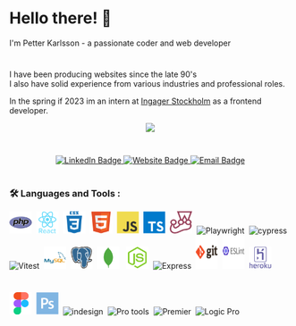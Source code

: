 

# Hello there! 👋

<div>I'm Petter Karlsson - a passionate coder and web developer</div>

#

<div>
  I have been producing websites since the late 90's<br>
  I also have solid experience from various industries and professional roles.
<p>
  In the spring if 2023 im an intern at <a href="https://ingager.com/">Ingager Stockholm</a> as a frontend developer.
  </p>
 </div>
<div id="header" align="center">
  <img src="https://media2.giphy.com/media/3kPDmoWdBpQPNhCnUG/giphy.gif" width="400"/>
</div>

#

<div id="badges" align="center">
  <a href="https://www.linkedin.com/in/petter-karlsson-1436a0123" target="_blank">
    <img src="https://img.shields.io/badge/LinkedIn-blue?style=for-the-badge&logo=linkedin&logoColor=white" alt="LinkedIn Badge"/>
  </a>
  <a href="https://alvablot.se/pkm/" target="_blank">
    <img src="https://img.shields.io/badge/MyWebsite-green?style=for-the-badge&logo=MyWebsite&logoColor=white" alt="Website Badge"/>
  </a>
  <a href="mailto:petter.karlsson@cmeducations.se" target="_blank">
    <img src="https://img.shields.io/badge/Email-red?style=for-the-badge&logo=Email&logoColor=white" alt="Email Badge"/>
  </a>
</div>

#

 ### :hammer_and_wrench: Languages and Tools :
<div>
  <img src="https://raw.githubusercontent.com/devicons/devicon/1119b9f84c0290e0f0b38982099a2bd027a48bf1/icons/php/php-original.svg" title="PHP" alt="PHP" width="40" height="40"/>&nbsp;
  <img src="https://github.com/devicons/devicon/blob/master/icons/react/react-original-wordmark.svg" title="React" alt="React" width="40" height="40"/>&nbsp;
  <img src="https://github.com/devicons/devicon/blob/master/icons/css3/css3-plain-wordmark.svg"  title="CSS3" alt="CSS" width="40" height="40"/>&nbsp;
  <img src="https://github.com/devicons/devicon/blob/master/icons/html5/html5-original.svg" title="HTML5" alt="HTML" width="40" height="40"/>&nbsp;
  <img src="https://github.com/devicons/devicon/blob/master/icons/javascript/javascript-original.svg" title="JavaScript" alt="JavaScript" width="40" height="40"/>&nbsp;
  <img src="https://github.com/devicons/devicon/blob/master/icons/typescript/typescript-plain.svg" title="TypeScript" alt="TypeScript" width="40" height="40"/>&nbsp;
  <img src="https://raw.githubusercontent.com/devicons/devicon/1119b9f84c0290e0f0b38982099a2bd027a48bf1/icons/jest/jest-plain.svg" title="Jest" alt="Jest" width="40" height="40"/>&nbsp;
  <img src="https://res.cloudinary.com/practicaldev/image/fetch/s--wevjY4rs--/c_imagga_scale,f_auto,fl_progressive,h_1080,q_auto,w_1080/https://dev-to-uploads.s3.amazonaws.com/uploads/articles/6ph50kzxkz28u8jw482l.png" title="Playwright" alt="Playwright" width="40" height="40"/>&nbsp;
  <img src="https://blog.knoldus.com/wp-content/uploads/2022/04/cypress.png" title="cypress" alt="cypress" width="40" height="40"/>&nbsp;
  <img src="https://vitest.dev/logo-shadow.svg" title="Vitest" alt="Vitest" width="40" height="40"/>&nbsp;
  <img src="https://github.com/devicons/devicon/blob/master/icons/mysql/mysql-original-wordmark.svg" title="MySQL" alt="MySQL" width="40" height="40"/>&nbsp;
    <img src="https://raw.githubusercontent.com/devicons/devicon/1119b9f84c0290e0f0b38982099a2bd027a48bf1/icons/postgresql/postgresql-original.svg" title="postgress"  alt="postgress" width="40" height="40"/>&nbsp;
   <img src="https://github.com/devicons/devicon/blob/master/icons/mongodb/mongodb-plain.svg" title="mongoDB" alt="mongoDB" width="40" height="40"/>
  &nbsp;
  <img src="https://raw.githubusercontent.com/devicons/devicon/1119b9f84c0290e0f0b38982099a2bd027a48bf1/icons/nodejs/nodejs-original.svg" title="NodeJS" alt="NodeJS" width="40" height="40"/>&nbsp;
    <img src="https://user-images.githubusercontent.com/89981142/219794813-e777d014-a0c6-477f-a9cb-53bc84757f51.png" title="Express" alt="Express" width="60" height="40"/>&nbsp;
  <img src="https://raw.githubusercontent.com/devicons/devicon/1119b9f84c0290e0f0b38982099a2bd027a48bf1/icons/git/git-original-wordmark.svg" title="Git" alt="Git" width="40" height="60"/>&nbsp;
    <img src="https://github.com/devicons/devicon/blob/master/icons/eslint/eslint-original-wordmark.svg" title="eslint" alt="eslint" width="40" height="60"/>&nbsp;
      <img src="https://github.com/devicons/devicon/blob/master/icons/heroku/heroku-original-wordmark.svg" title="heroku" alt="heroku" width="40" height="40"/>&nbsp;
 
  
#
  
  <img src="https://raw.githubusercontent.com/devicons/devicon/1119b9f84c0290e0f0b38982099a2bd027a48bf1/icons/figma/figma-original.svg" title="figma" alt="figma" width="40" height="40"/>&nbsp;
        <img src="https://raw.githubusercontent.com/devicons/devicon/1119b9f84c0290e0f0b38982099a2bd027a48bf1/icons/photoshop/photoshop-plain.svg" title="photoshop" alt="photoshop" width="40" height="40"/>&nbsp;
        <img src="https://sv.wizcase.com/wp-content/uploads/2020/12/IndESIGN-LOGO.png" title="indesign" alt="indesign" width="40" height="40"/>&nbsp;
  <img src="https://upload.wikimedia.org/wikipedia/commons/4/49/PT2019.png" title="Pro tools" alt="Pro tools" width="40" height="40"/>&nbsp;
  <img src="https://www3.technologyevaluation.com/getattachment/60cf04e5-a585-5f22-a39a-575ff41751e0/logo.png?source=tw2&ext=.png" title="Premier" alt="Premier" width="40" height="40"/>&nbsp;
  <img src="https://preview.redd.it/x5gdtjppdcw21.png?width=1024&format=png&auto=webp&s=8d9fa6a9ce8c92c9ae9e807b064a803e28a11fb4" title="Logic Pro" alt="Logic Pro" width="40" height="40"/>&nbsp;
